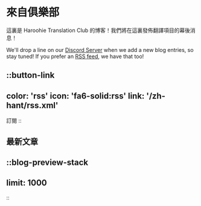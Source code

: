 # 來自俱樂部

這裏是 Haroohie Translation Club 的博客！我們將在這裏發佈翻譯項目的幕後消息！

We'll drop a line on our [Discord Server](https://discord.gg/nesRSbpeFM) when we add a new blog entries, so stay tuned!
If you prefer an [RSS feed](/rss.xml), we have that too!

::button-link
---
color: 'rss'
icon: 'fa6-solid:rss'
link: '/zh-hant/rss.xml'
---
訂閱
::

## 最新文章
::blog-preview-stack
---
limit: 1000
---
::